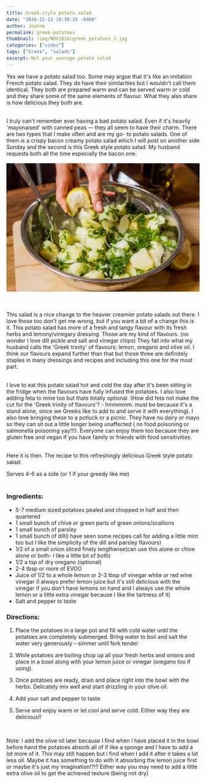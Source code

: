 ```yaml
---
title: Greek-style potato salad
date: "2016-11-13 10:30:35 -0400"
author: Joanne
permalink: greek-potatoes
thumbnail: /img/NOV2016/greek_potatoes_2.jpg
categories: ["sides"]
tags: ["Greek", "salads"]
excerpt: Not your average potato salad
---
```


Yes we have a potato salad too. Some may argue that it's like an imitation French potato salad. They do have their similarities but I wouldn't call them identical. They both are prepared warm and can be served warm or cold and they share some of the same elements of flavour.  What they also share is how delicious they both are.  
<br>

I truly can't remember ever having a bad potato salad.  Even if it's heavily 'mayonaised' with canned peas &mdash; they all seem to have their charm. There are two types that I make often and are my go- to potato salads.  One of them is a crispy bacon creamy potato salad which I will post on another side Sunday and the second is this Greek style potato salad. My husband requests both all the time especially the bacon one.
<br>
<br>
![Greek potato salad](/img/NOV2016/greek_potatoes_1.jpg)  
<br>
<br>

This salad is a nice change to the heavier creamier potato salads out there. I love those too don't get me wrong, but if you want a bit of a change this is it. This potato salad has more of a fresh and tangy flavour with its fresh herbs and lemony/vinegary dressing. Those are my kind of flavours. (no wonder I love dill pickle and salt and vinegar chips) They fall into what my husband calls the 'Greek trinity' of flavours: lemon, oregano and olive oil.  I think our flavours expand further than that but those three are definitely staples in many dressings and recipes and including this one for the most part.  
<br>

I love to eat this potato salad hot and cold the day after it's been sitting in the fridge when the flavours have fully infused the potatoes.  I also love adding feta to mine too but thats totally optional. (How did feta not make the cut for the 'Greek trinity of flavours'? - hmmmmm. must be because it's a stand alone, since we Greeks like to add to and serve it with everything).   I also love bringing these to a potluck or a picnic.  They have no dairy or mayo so they can sit out a little longer being unaffected ( no food poisoning or salmonella poisoning yay!!!).  Everyone can enjoy them too because they are gluten free and vegan if you have family or friends with food sensitivities.  
<br>

Here it is then. The recipe to this refreshingly delicious Greek style potato salad:

Serves 4-6 as a side (or 1 if your greedy like me)
<br><br>

### Ingredients:

* 5-7 medium sized potatoes pealed and chopped in half and then quartered
* 1 small bunch of chive or green parts of green onions/scallions
* 1 small bunch of parsley
* 1 small bunch of dill(I have seen some recipes call for adding a little mint too but I like the simplicity of the dill and parsley flavours)
* 1/2 of a small onion sliced finely lengthwise(can use this alone or chive alone or both- I like a little bit of both)
* 1/2 a tsp of dry oregano (optional)
* 2-4 tbsp or more of EVOO
* Juice of 1/2 to a whole lemon or 2-3 tbsp of vinegar white or red wine vinegar (I always prefer lemon juice but it's still delicious with the vinegar if you don't have lemons on hand and I always use the whole lemon or a little extra vinegar because I like the tartness of it)
* Salt and pepper to taste

### Directions:

1. Place the potatoes in a large pot and fill with cold water until the potatoes are completely submerged.  Bring water to boil and salt the water very generously &ndash; simmer until fork tender

2. While potatoes are boiling chop up all your fresh herbs and onions and place in a bowl along with your lemon juice or vinegar (oregano too if using).

3. Once potatoes are ready, drain and place right into the bowl with the herbs. Delicately mix well and start drizzling in your olive oil.  

4. Add your salt and pepper to taste

5. Serve and enjoy warm or let cool and serve cold.  Either way they are delicious!!
<br>

Note: I add the olive oil later because I find when I have placed it in the bowl before hand the potatoes absorb all of if like a sponge and I have to add a lot more of it.  This may still happen but I find when I add it after it takes a lot less oil. Maybe it has something to do with it absorbing the lemon juice first or maybe it's just my imagination!?!? Either way you may need to add a little extra olive oil to get the achieved texture (being not dry)
